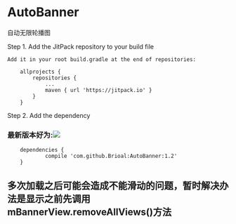 # AutoBanner
自动无限轮播图

Step 1. Add the JitPack repository to your build file
```
Add it in your root build.gradle at the end of repositories:

	allprojects {
		repositories {
			...
			maven { url 'https://jitpack.io' }
		}
	}
```
Step 2. Add the dependency
### 最新版本好为:[![](https://jitpack.io/v/Brioal/AutoBanner.svg)](https://jitpack.io/#Brioal/AutoBanner)
```
	dependencies {
	        compile 'com.github.Brioal:AutoBanner:1.2'
	}
```
## 多次加载之后可能会造成不能滑动的问题，暂时解决办法是显示之前先调用mBannerView.removeAllViews()方法
